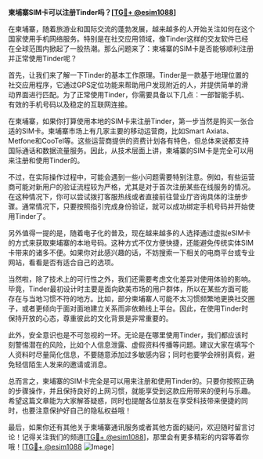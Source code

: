 **柬埔寨SIM卡可以注册Tinder吗？[[TG💪+ @esim1088](https://t.me/s/esim1088)]**

在柬埔寨，随着旅游业和国际交流的蓬勃发展，越来越多的人开始关注如何在这个国家使用手机网络服务。特别是在社交应用领域，像Tinder这样的交友软件已经在全球范围内掀起了一股热潮。那么问题来了：柬埔寨的SIM卡是否能够顺利注册并正常使用Tinder呢？

首先，让我们来了解一下Tinder的基本工作原理。Tinder是一款基于地理位置的社交应用程序，它通过GPS定位功能来帮助用户发现附近的人，并提供简单的滑动界面进行匹配。为了正常使用Tinder，你需要具备以下几点：一部智能手机、有效的手机号码以及稳定的互联网连接。

在柬埔寨，如果你打算使用本地的SIM卡来注册Tinder，第一步当然是购买一张合适的SIM卡。柬埔寨市场上有几家主要的移动运营商，比如Smart Axiata、Metfone和CooTel等。这些运营商提供的资费计划各有特色，但总体来说都支持国际通话和数据流量服务。因此，从技术层面上讲，柬埔寨的SIM卡是完全可以用来注册和使用Tinder的。

不过，在实际操作过程中，可能会遇到一些小问题需要特别注意。例如，有些运营商可能对新用户的验证流程较为严格，尤其是对于首次注册某些在线服务的情况。在这种情况下，你可以尝试拨打客服热线或者直接前往营业厅咨询具体的注册步骤。通常情况下，只要按照指引完成身份验证，就可以成功绑定手机号码并开始使用Tinder了。

另外值得一提的是，随着电子化的普及，现在越来越多的人选择通过虚拟eSIM卡的方式来获取柬埔寨的本地号码。这种方式不仅方便快捷，还能避免传统实体SIM卡带来的诸多不便。如果你对此感兴趣的话，不妨搜索一下相关的电商平台或专业网站，看看是否有适合自己的选项。

当然啦，除了技术上的可行性之外，我们还需要考虑文化差异对使用体验的影响。毕竟，Tinder最初设计时主要是面向欧美市场的用户群体，所以在某些方面可能存在与当地习惯不符的地方。比如，部分柬埔寨人可能不太习惯频繁地更换社交圈子，或者更倾向于面对面地建立关系而非依赖线上平台。因此，在使用Tinder时保持开放的心态，尊重彼此的文化背景是非常重要的。

此外，安全意识也是不可忽视的一环。无论是在哪里使用Tinder，我们都应该时刻警惕潜在的风险，比如个人信息泄露、虚假资料传播等问题。建议大家在填写个人资料时尽量简化信息，不要随意添加过多敏感内容；同时也要学会辨别真假，避免轻信陌生人发来的邀请或消息。

总而言之，柬埔寨的SIM卡完全是可以用来注册和使用Tinder的。只要你按照正确的步骤操作，并且保持良好的上网习惯，就能享受到这款应用带来的便利与乐趣。希望这篇文章能为大家解答疑惑，同时也提醒各位朋友在享受科技带来便捷的同时，也要注意保护好自己的隐私权益哦！

最后，如果你还有其他关于柬埔寨通讯服务或者其他方面的疑问，欢迎随时留言讨论！记得关注我们的频道[[TG💪+ @esim1088](https://t.me/s/esim1088)]，那里会有更多精彩的内容等着你哦！[[TG💪+ @esim1088](https://t.me/s/esim1088) ![Image](https://i.postimg.cc/4NQfJmqS/Snipaste-2025-05-13-00-14-12.png)]